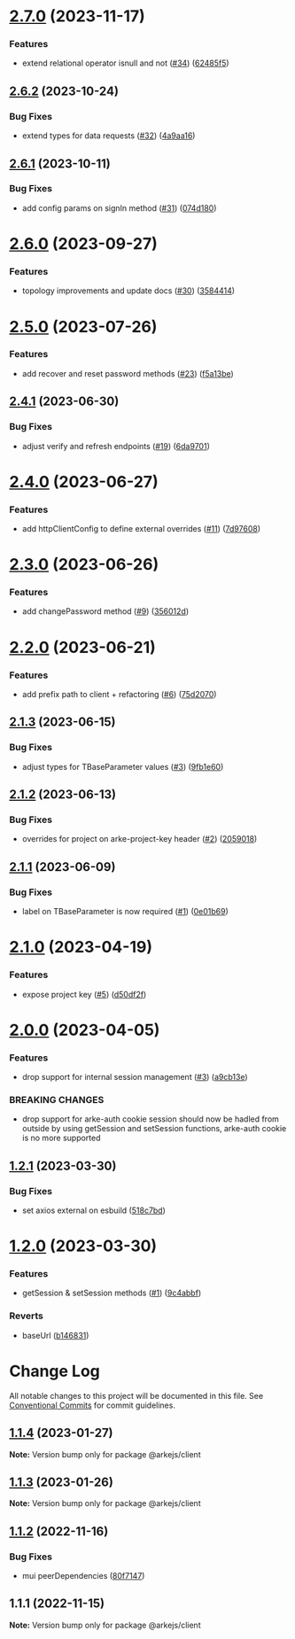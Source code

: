 # [2.7.0](https://github.com/arkemishub/clientjs/compare/v2.6.2...v2.7.0) (2023-11-17)


### Features

* extend relational operator isnull and not ([#34](https://github.com/arkemishub/clientjs/issues/34)) ([62485f5](https://github.com/arkemishub/clientjs/commit/62485f5c3b23d00a5bdf68b19fa73d4002ed9440))

## [2.6.2](https://github.com/arkemishub/clientjs/compare/v2.6.1...v2.6.2) (2023-10-24)


### Bug Fixes

* extend types for data requests ([#32](https://github.com/arkemishub/clientjs/issues/32)) ([4a9aa16](https://github.com/arkemishub/clientjs/commit/4a9aa16f338b8b7d923d153e8ead9326bb4ab4d3))

## [2.6.1](https://github.com/arkemishub/clientjs/compare/v2.6.0...v2.6.1) (2023-10-11)


### Bug Fixes

* add config params on signIn method ([#31](https://github.com/arkemishub/clientjs/issues/31)) ([074d180](https://github.com/arkemishub/clientjs/commit/074d180c36a2066da896350610cd81138b94c6ee))

# [2.6.0](https://github.com/arkemishub/clientjs/compare/v2.5.0...v2.6.0) (2023-09-27)


### Features

* topology improvements and update docs ([#30](https://github.com/arkemishub/clientjs/issues/30)) ([3584414](https://github.com/arkemishub/clientjs/commit/3584414d68d17e8436a90c3091bef34fa0376064))

# [2.5.0](https://github.com/arkemishub/clientjs/compare/v2.4.1...v2.5.0) (2023-07-26)


### Features

* add recover and reset password methods ([#23](https://github.com/arkemishub/clientjs/issues/23)) ([f5a13be](https://github.com/arkemishub/clientjs/commit/f5a13bef39fdf7a15927d4ae4881030744cee707))

## [2.4.1](https://github.com/arkemishub/clientjs/compare/v2.4.0...v2.4.1) (2023-06-30)


### Bug Fixes

* adjust verify and refresh endpoints ([#19](https://github.com/arkemishub/clientjs/issues/19)) ([6da9701](https://github.com/arkemishub/clientjs/commit/6da97015ccb0dc2fdb905dcbf7407c8eac82859e))

# [2.4.0](https://github.com/arkemishub/clientjs/compare/v2.3.0...v2.4.0) (2023-06-27)


### Features

* add httpClientConfig to define external overrides ([#11](https://github.com/arkemishub/clientjs/issues/11)) ([7d97608](https://github.com/arkemishub/clientjs/commit/7d9760848eb8784d37a6769315ce3daab6c39dfc))

# [2.3.0](https://github.com/arkemishub/clientjs/compare/v2.2.0...v2.3.0) (2023-06-26)


### Features

* add changePassword method ([#9](https://github.com/arkemishub/clientjs/issues/9)) ([356012d](https://github.com/arkemishub/clientjs/commit/356012d30b4d63c87e6f77251308927e3d0ec3f2))

# [2.2.0](https://github.com/arkemishub/clientjs/compare/v2.1.3...v2.2.0) (2023-06-21)


### Features

* add prefix path to client + refactoring ([#6](https://github.com/arkemishub/clientjs/issues/6)) ([75d2070](https://github.com/arkemishub/clientjs/commit/75d2070cb89d69572ec62a2a5fda8eedebebf9a6))

## [2.1.3](https://github.com/arkemishub/clientjs/compare/v2.1.2...v2.1.3) (2023-06-15)


### Bug Fixes

* adjust types for TBaseParameter values ([#3](https://github.com/arkemishub/clientjs/issues/3)) ([9fb1e60](https://github.com/arkemishub/clientjs/commit/9fb1e6052d275376e7ee162ecb61d272642c5590))

## [2.1.2](https://github.com/arkemishub/clientjs/compare/v2.1.1...v2.1.2) (2023-06-13)


### Bug Fixes

* overrides for project on arke-project-key header ([#2](https://github.com/arkemishub/clientjs/issues/2)) ([2059018](https://github.com/arkemishub/clientjs/commit/20590189e90af3dfe4ec49eafba9821a371b7cb4))

## [2.1.1](https://github.com/arkemishub/clientjs/compare/v2.1.0...v2.1.1) (2023-06-09)


### Bug Fixes

* label on TBaseParameter is now required ([#1](https://github.com/arkemishub/clientjs/issues/1)) ([0e01b69](https://github.com/arkemishub/clientjs/commit/0e01b6920e7c5c4056184f07e624d168e7d41a2a))

# [2.1.0](https://github.com/arkemishub/clientjs/compare/v2.0.0...v2.1.0) (2023-04-19)


### Features

* expose project key ([#5](https://github.com/arkemishub/clientjs/issues/5)) ([d50df2f](https://github.com/arkemishub/clientjs/commit/d50df2ff2f1ad62fba7cf854d1600bf7dc108763))

# [2.0.0](https://github.com/arkemishub/clientjs/compare/v1.2.1...v2.0.0) (2023-04-05)


### Features

* drop support for internal session management ([#3](https://github.com/arkemishub/clientjs/issues/3)) ([a9cb13e](https://github.com/arkemishub/clientjs/commit/a9cb13ea3ce691d14655333f104fb2755a357862))


### BREAKING CHANGES

* drop support for arke-auth cookie
session should now be hadled from outside by using getSession and setSession functions, arke-auth cookie is no more supported

## [1.2.1](https://github.com/arkemishub/clientjs/compare/v1.2.0...v1.2.1) (2023-03-30)


### Bug Fixes

* set axios external on esbuild ([518c7bd](https://github.com/arkemishub/clientjs/commit/518c7bd0efb29b7b0fd98bf146bfaffaf0dad1eb))

# [1.2.0](https://github.com/arkemishub/clientjs/compare/v1.1.4...v1.2.0) (2023-03-30)


### Features

* getSession & setSession methods ([#1](https://github.com/arkemishub/clientjs/issues/1)) ([9c4abbf](https://github.com/arkemishub/clientjs/commit/9c4abbfeb898561db1c3a7eff9e8e8716ae615fe))


### Reverts

* baseUrl ([b146831](https://github.com/arkemishub/clientjs/commit/b1468316ec247a124935cd804f6000473a014d96))

# Change Log

All notable changes to this project will be documented in this file.
See [Conventional Commits](https://conventionalcommits.org) for commit guidelines.

## [1.1.4](https://github.com/arkemishub/arke-monorepo/compare/@arkejs/client@1.1.3...@arkejs/client@1.1.4) (2023-01-27)

**Note:** Version bump only for package @arkejs/client

## [1.1.3](https://github.com/arkemishub/arke-monorepo/compare/@arkejs/client@1.1.2...@arkejs/client@1.1.3) (2023-01-26)

**Note:** Version bump only for package @arkejs/client

## [1.1.2](https://github.com/arkemishub/arke-monorepo/compare/@arkejs/client@1.1.1...@arkejs/client@1.1.2) (2022-11-16)

### Bug Fixes

- mui peerDependencies ([80f7147](https://github.com/arkemishub/arke-monorepo/commit/80f7147b01a4f7df191e1f02ba5dcafa2246b784))

## 1.1.1 (2022-11-15)

**Note:** Version bump only for package @arkejs/client
